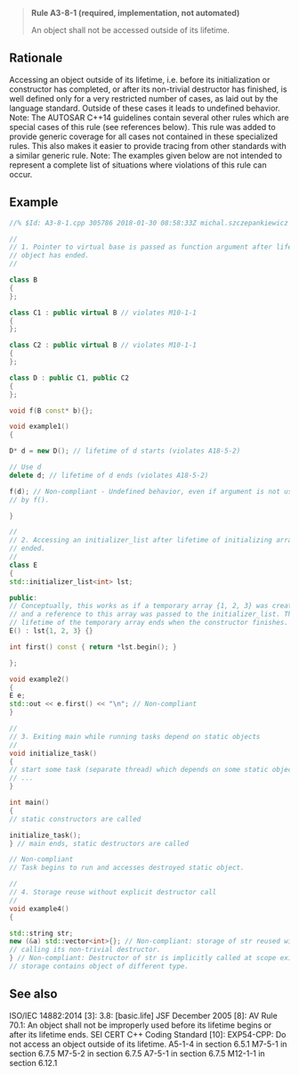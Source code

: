 > **Rule A3-8-1 (required, implementation, not automated)**
>
> An object shall not be accessed outside of its lifetime.

## Rationale

Accessing an object outside of its lifetime, i.e. before its initialization or constructor
has completed, or after its non-trivial destructor has finished, is well defined only for a
very restricted number of cases, as laid out by the language standard. Outside of
these cases it leads to undefined behavior.
Note: The AUTOSAR C++14 guidelines contain several other rules which are special
cases of this rule (see references below). This rule was added to provide generic
coverage for all cases not contained in these specialized rules. This also makes it
easier to provide tracing from other standards with a similar generic rule.
Note: The examples given below are not intended to represent a complete list of
situations where violations of this rule can occur.

## Example

```cpp
//% $Id: A3-8-1.cpp 305786 2018-01-30 08:58:33Z michal.szczepankiewicz $

//
// 1. Pointer to virtual base is passed as function argument after lifetime of
// object has ended.
//

class B
{
};

class C1 : public virtual B // violates M10-1-1
{
};

class C2 : public virtual B // violates M10-1-1
{
};

class D : public C1, public C2
{
};

void f(B const* b){};

void example1()
{

D* d = new D(); // lifetime of d starts (violates A18-5-2)

// Use d
delete d; // lifetime of d ends (violates A18-5-2)

f(d); // Non-compliant - Undefined behavior, even if argument is not used
// by f().

}

//
// 2. Accessing an initializer_list after lifetime of initializing array has
// ended.
//
class E
{
std::initializer_list<int> lst;

public:
// Conceptually, this works as if a temporary array {1, 2, 3} was created
// and a reference to this array was passed to the initializer_list. The
// lifetime of the temporary array ends when the constructor finishes.
E() : lst{1, 2, 3} {}

int first() const { return *lst.begin(); }

};

void example2()
{
E e;
std::out << e.first() << "\n"; // Non-compliant
}

//
// 3. Exiting main while running tasks depend on static objects
//
void initialize_task()
{
// start some task (separate thread) which depends on some static object.
// ...
}

int main()
{
// static constructors are called

initialize_task();
} // main ends, static destructors are called

// Non-compliant
// Task begins to run and accesses destroyed static object.

//
// 4. Storage reuse without explicit destructor call
//
void example4()
{

std::string str;
new (&a) std::vector<int>{}; // Non-compliant: storage of str reused without
// calling its non-trivial destructor.
} // Non-compliant: Destructor of str is implicitly called at scope exit, but
// storage contains object of different type.

```

## See also

ISO/IEC 14882:2014 [3]: 3.8: [basic.life]
JSF December 2005 [8]: AV Rule 70.1: An object shall not be improperly used
before its lifetime begins or after its lifetime ends.
SEI CERT C++ Coding Standard [10]: EXP54-CPP: Do not access an object
outside of its lifetime.
A5-1-4 in section 6.5.1
M7-5-1 in section 6.7.5
M7-5-2 in section 6.7.5
A7-5-1 in section 6.7.5
M12-1-1 in section 6.12.1
